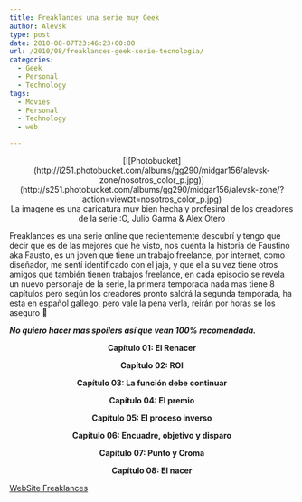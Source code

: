 ```yaml
---
title: Freaklances una serie muy Geek
author: Alevsk
type: post
date: 2010-08-07T23:46:23+00:00
url: /2010/08/freaklances-geek-serie-tecnologia/
categories:
  - Geek
  - Personal
  - Technology
tags:
  - Movies
  - Personal
  - Technology
  - web

---
```

<p style="text-align: center;">
[![Photobucket](http://i251.photobucket.com/albums/gg290/midgar156/alevsk-zone/nosotros_color_p.jpg)](http://s251.photobucket.com/albums/gg290/midgar156/alevsk-zone/?action=view¤t=nosotros_color_p.jpg)<br/> La imagene es una caricatura muy bien hecha y profesinal de los creadores de la serie :O, Julio Garma & Alex Otero
</p>

Freaklances es una serie online que recientemente descubrí y tengo que decir que es de las mejores que he visto, nos cuenta la historia de Faustino aka Fausto, es un joven que tiene un trabajo freelance, por internet, como diseñador, me sentí identificado con el jaja, y que el a su vez tiene otros amigos que también tienen trabajos freelance, en cada episodio se revela un nuevo personaje de la serie, la primera temporada nada mas tiene 8 capítulos pero según los creadores pronto saldrá la segunda temporada, ha esta en español gallego, pero vale la pena verla, reirán por horas se los aseguro 🙂

**_No quiero hacer mas spoilers así que vean 100% recomendada._**

<p style="text-align: center;">
<strong>Capítulo 01: El Renacer</strong>
</p>
<p style="text-align: center;">
</p>
<p style="text-align: center;">
<strong>Capítulo 02: ROI</strong>
</p>
<p style="text-align: center;">
</p>
<p style="text-align: center;">
<strong>Capítulo 03: La función debe continuar</strong>
</p>
<p style="text-align: center;">
</p>
<p style="text-align: center;">
<strong>Capítulo 04: El premio</strong>
</p>
<p style="text-align: center;">
</p>
<p style="text-align: center;">
<strong>Capítulo 05: El proceso inverso</strong>
</p>
<p style="text-align: center;">
</p>
<p style="text-align: center;">
<strong>Capítulo 06: Encuadre, objetivo y disparo</strong>
</p>
<p style="text-align: center;">
</p>
<p style="text-align: center;">
<strong>Capítulo 07: Punto y Croma</strong>
</p>
<p style="text-align: center;">
</p>
<p style="text-align: center;">
<strong>Capítulo 08: El nacer</strong>
</p>
<p style="text-align: center;">
</p>

[WebSite Freaklances][1]

<div id="_mcePaste" style="position: absolute; left: -10000px; top: 0px; width: 1px; height: 1px; overflow: hidden;">
![](file:///tmp/moz-screenshot.png)
</div>

 [1]: http://www.freaklances.com/